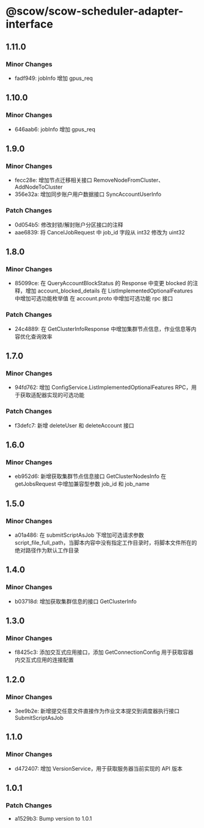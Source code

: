 # @scow/scow-scheduler-adapter-interface

## 1.11.0

### Minor Changes

- fadf949: jobInfo 增加 gpus_req

## 1.10.0

### Minor Changes

- 646aab6: jobInfo 增加 gpus_req

## 1.9.0

### Minor Changes

- fecc28e: 增加节点迁移相关接口 RemoveNodeFromCluster、AddNodeToCluster
- 356e32a: 增加同步账户用户数据接口 SyncAccountUserInfo

### Patch Changes

- 0d054b5: 修改封锁/解封账户分区接口的注释
- aae6839: 将 CancelJobRequest 中 job_id 字段从 int32 修改为 uint32

## 1.8.0

### Minor Changes

- 85099ce: 在 QueryAccountBlockStatus 的 Response 中变更 blocked 的注释，增加 account_blocked_details
  在 ListImplementedOptionalFeatures 中增加可选功能枚举值
  在 account.proto 中增加可选功能 rpc 接口

### Patch Changes

- 24c4889: 在 GetClusterInfoResponse 中增加集群节点信息，作业信息等内容优化查询效率

## 1.7.0

### Minor Changes

- 94fd762: 增加 ConfigService.ListImplementedOptionalFeatures RPC，用于获取适配器实现的可选功能

### Patch Changes

- f3defc7: 新增 deleteUser 和 deleteAccount 接口

## 1.6.0

### Minor Changes

- eb952d6: 新增获取集群节点信息接口 GetClusterNodesInfo
  在 getJobsRequest 中增加兼容型参数 job_id 和 job_name

## 1.5.0

### Minor Changes

- a01a486: 在 submitScriptAsJob 下增加可选请求参数 script_file_full_path，当脚本内容中没有指定工作目录时，将脚本文件所在的绝对路径作为默认工作目录

## 1.4.0

### Minor Changes

- b03718d: 增加获取集群信息的接口 GetClusterInfo

## 1.3.0

### Minor Changes

- f8425c3: 添加交互式应用接口，添加 GetConnectionConfig 用于获取容器内交互式应用的连接配置

## 1.2.0

### Minor Changes

- 3ee9b2e: 新增提交任意文件直接作为作业文本提交到调度器执行接口 SubmitScriptAsJob

## 1.1.0

### Minor Changes

- d472407: 增加 VersionService，用于获取服务器当前实现的 API 版本

## 1.0.1

### Patch Changes

- a1529b3: Bump version to 1.0.1
